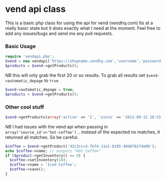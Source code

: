 vend api class
==============

This is a basic php class for using the api for vend (vendhq.com) Its at a really basic state but it does exactly what I need at the moment. Feel free to add any issues/bugs and send me any pull requests.


### Basic Usage

```php
require 'vendapi.php';
$vend = new vendapi('https://shopname.vendhq.com','username','password');
$products = $vend->getProducts();
```

*NB* this will only grab the first 20 or so results. To grab all results set `$vend->automatic_depage` to `true`

```php
$vend->automatic_depage = true;
$products = $vend->getProducts();
```

### Other cool stuff

```php
$vend->getProducts(array('active' => '1', 'since' => '2012-09-15 20:55:00'));
```
*NB* I had issues with the vend api when passing in `array('source_id'=>'hot-coffee')` .. instead of the expected no matches, it returned all matches. So be careful.

```php
$coffee = $vend->getProduct('42c2ccc4-fbf4-11e1-b195-4040782fde00');
echo $coffee->name; // outputs "Hot Coffee"
if ($product->getInventory() == 0) {
  $coffee->setInventory(10);
  $coffee->name = 'Iced Coffee';
  $coffee->save();
}
```

